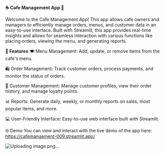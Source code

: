 **☕ Cafe Management App 🍰**

Welcome to the Cafe Management App! This app allows cafe owners and managers to efficiently manage orders, menus, and customer data in an easy-to-use interface. Built with Streamlit, this app provides real-time insights and allows for seamless interaction with various functions like placing orders, viewing the menu, and generating reports.

**🎉 Features**
🍽 Menu Management: Add, update, or remove items from the cafe's menu.

🛍 Order Management: Track customer orders, process payments, and monitor the status of orders.

👥 Customer Management: Manage customer profiles, view their order history, and manage loyalty points.

📊 Reports: Generate daily, weekly, or monthly reports on sales, most popular items, and more.

💻 User-Friendly Interface: Easy-to-use web interface built with Streamlit.

🌐 Demo
You can view and interact with the live demo of the app here: https://cafemangement-009.streamlit.app/

![Uploading image.png…]()
